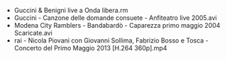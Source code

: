 - Guccini & Benigni live a Onda libera.rm
- Guccini - Canzone delle domande consuete - Anfiteatro live 2005.avi
- Modena City Ramblers - Bandabardò - Caparezza primo maggio 2004 Scaricate.avi
- rai - Nicola Piovani con Giovanni Sollima, Fabrizio Bosso e Tosca - Concerto del Primo Maggio 2013 [H.264 360p].mp4
